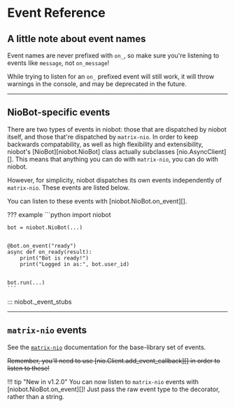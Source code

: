# Event Reference

## A little note about event names

Event names are never prefixed with `on_`, so make sure you're listening to events like `message`, not `on_message`!

While trying to listen for an `on_` prefixed event will still work, it will throw warnings in the console, and may
be deprecated in the future.

---

## NioBot-specific events

There are two types of events in niobot: those that are dispatched by niobot itself, and those that're dispatched by
`matrix-nio`.
In order to keep backwards compatability, as well as high flexibility and extensibility, niobot's
[NioBot][niobot.NioBot] class actually subclasses [nio.AsyncClient][]. This means that anything you can do with
`matrix-nio`, you can do with niobot.

However, for simplicity, niobot dispatches its own events independently of `matrix-nio`. These events are listed below.

You can listen to these events with [niobot.NioBot.on_event][].

??? example
    ```python
    import niobot

    bot = niobot.NioBot(...)


    @bot.on_event("ready")
    async def on_ready(result):
        print("Bot is ready!")
        print("Logged in as:", bot.user_id)


    bot.run(...)
    ```

::: niobot._event_stubs

---

## `matrix-nio` events
See the [`matrix-nio`](https://matrix-nio.readthedocs.io/en/latest/nio.html#module-nio.events) documentation for the
base-library set of events.

<del>Remember, you'll need to use [nio.Client.add_event_callback][] in order to listen to these!</del>

!!! tip "New in v1.2.0"
    You can now listen to `matrix-nio` events with [niobot.NioBot.on_event][]!
    Just pass the raw event type to the decorator, rather than a string.
